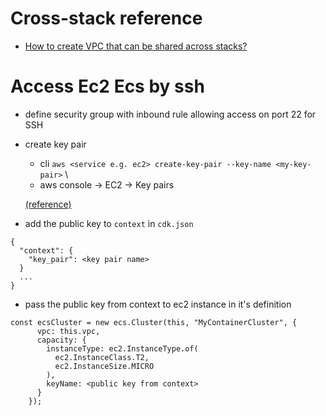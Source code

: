 # Cross-stack reference
 - [How to create VPC that can be shared across stacks?](https://stackoverflow.com/questions/57623766/how-to-create-vpc-that-can-be-shared-across-stacks/57632803#57632803)

# Access Ec2 Ecs by ssh
 - define security group with inbound rule allowing access on port 22 for SSH

 - create key pair
   * cli
   `aws <service e.g. ec2> create-key-pair --key-name <my-key-pair>` \
   * aws console -> EC2 -> Key pairs
  
    [(reference)](https://stackoverflow.com/questions/57572065/how-can-i-access-an-ec2-instance-created-by-cdk)

 - add the public key to `context` in `cdk.json`
```
{
  "context": {
    "key_pair": <key pair name>
  }
  ...
}
```
 - pass the public key from context to ec2 instance in it's definition
```
const ecsCluster = new ecs.Cluster(this, "MyContainerCluster", {
      vpc: this.vpc,
      capacity: {
        instanceType: ec2.InstanceType.of(
          ec2.InstanceClass.T2,
          ec2.InstanceSize.MICRO
        ),
        keyName: <public key from context> 
      }
    });
```